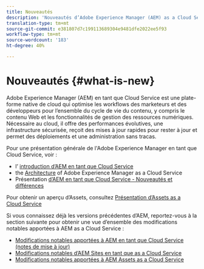 ```yaml
---
title: Nouveautés
description: 'Nouveautés d’Adobe Experience Manager (AEM) as a Cloud Service. '
translation-type: tm+mt
source-git-commit: e381807d7c199113689304e9481dfe2022ee5f93
workflow-type: tm+mt
source-wordcount: '183'
ht-degree: 40%

---
```



# Nouveautés {#what-is-new}

<!-- For the pre-release of Adobe Experience Manager (AEM) as a Cloud Service everything is new. -->

Adobe Experience Manager (AEM) en tant que Cloud Service est une plate-forme native de cloud qui optimise les workflows des marketeurs et des développeurs pour l’ensemble du cycle de vie du contenu, y compris le contenu Web et les fonctionnalités de gestion des ressources numériques. Nécessaire au cloud, il offre des performances évolutives, une infrastructure sécurisée, reçoit des mises à jour rapides pour rester à jour et permet des déploiements et une administration sans tracas.

Pour une présentation générale de l&#39;Adobe Experience Manager en tant que Cloud Service, voir :
* l’ [introduction d’AEM en tant que Cloud Service](/help/overview/introduction.md)
* the [Architecture](/help/core-concepts/architecture.md) of Adobe Experience Manager as a Cloud Service
* Présentation [d’AEM en tant que Cloud Service - Nouveautés et différences](/help/overview/what-is-new-and-different.md)

<!-- Please link to introduction or what's new of Sites. -->

Pour obtenir un aperçu d’Assets, consultez [Présentation d’Assets as a Cloud Service](/help/assets/overview.md)

Si vous connaissez déjà les versions précédentes d’AEM, reportez-vous à la section suivante pour obtenir une vue d’ensemble des modifications notables apportées à AEM as a Cloud Service :

* [Modifications notables apportées à AEM en tant que Cloud Service (notes de mise à jour)](/help/release-notes/aem-cloud-changes.md)
* [Modifications notables d’AEM Sites en tant que as a Cloud Service](/help/sites-cloud/sites-cloud-changes.md)
* [Modifications notables apportées à AEM Assets as a Cloud Service](/help/assets/assets-cloud-changes.md)

